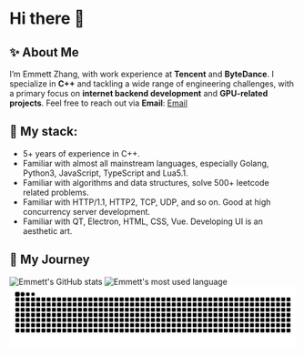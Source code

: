 # Hi there 👋
✨ **About Me**
---
I’m Emmett Zhang, with work experience at **Tencent** and **ByteDance**. I specialize in **C++** and tackling a wide range of engineering challenges, with a primary focus on **internet backend development** and **GPU-related projects**. Feel free to reach out via **Email**: [Email](emmettzhang2020@outlook.com)


🎃 My stack:
---
- 5+ years of experience in C++.
- Familiar with almost all mainstream languages, especially Golang, Python3, JavaScript, TypeScript and Lua5.1.
- Familiar with algorithms and data structures, solve 500+ leetcode related problems.
- Familiar with HTTP/1.1, HTTP2, TCP, UDP, and so on. Good at high concurrency server development.
- Familiar with QT, Electron, HTML, CSS, Vue. Developing UI is an aesthetic art.

👾 My Journey
---

![Emmett's GitHub stats](https://github-readme-stats.vercel.app/api?username=emmett2020&theme=shadow_red&show_icons=true)
![Emmett's most used language](https://github-readme-stats.vercel.app/api/top-langs/?username=emmett2020)
![Snake animation](https://raw.githubusercontent.com/emmett2020/emmett2020/output/github-contribution-grid-snake.svg)

